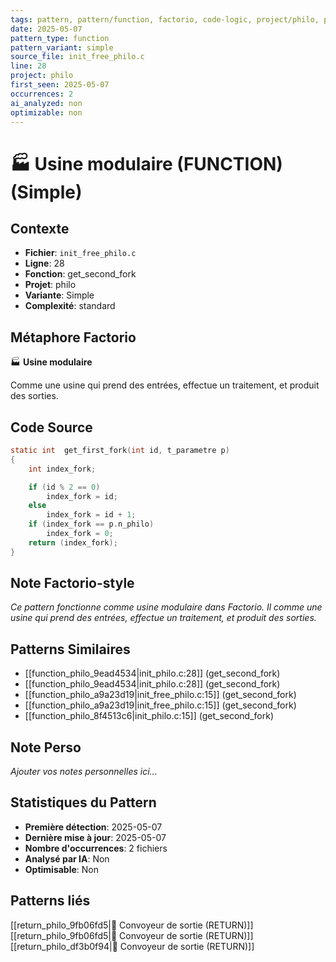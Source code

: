 ```yaml
---
tags: pattern, pattern/function, factorio, code-logic, project/philo, pattern/variant/simple
date: 2025-05-07
pattern_type: function
pattern_variant: simple
source_file: init_free_philo.c
line: 28
project: philo
first_seen: 2025-05-07
occurrences: 2
ai_analyzed: non
optimizable: non
---
```


# 🏭 Usine modulaire (FUNCTION) (Simple)

## Contexte
- **Fichier**: `init_free_philo.c`
- **Ligne**: 28
- **Fonction**: get_second_fork
- **Projet**: philo
- **Variante**: Simple
- **Complexité**: standard

## Métaphore Factorio
🏭 **Usine modulaire**

Comme une usine qui prend des entrées, effectue un traitement, et produit des sorties.

## Code Source
```c
static int	get_first_fork(int id, t_parametre p)
{
	int	index_fork;

	if (id % 2 == 0)
		index_fork = id;
	else
		index_fork = id + 1;
	if (index_fork == p.n_philo)
		index_fork = 0;
	return (index_fork);
}
```

## Note Factorio-style
*Ce pattern fonctionne comme usine modulaire dans Factorio. Il comme une usine qui prend des entrées, effectue un traitement, et produit des sorties.*

## Patterns Similaires
- [[function_philo_9ead4534|init_philo.c:28]] (get_second_fork)
- [[function_philo_9ead4534|init_philo.c:28]] (get_second_fork)
- [[function_philo_a9a23d19|init_free_philo.c:15]] (get_second_fork)
- [[function_philo_a9a23d19|init_free_philo.c:15]] (get_second_fork)
- [[function_philo_8f4513c6|init_philo.c:15]] (get_second_fork)

## Note Perso
*Ajouter vos notes personnelles ici...*

## Statistiques du Pattern
- **Première détection**: 2025-05-07
- **Dernière mise à jour**: 2025-05-07
- **Nombre d'occurrences**: 2 fichiers
- **Analysé par IA**: Non
- **Optimisable**: Non

## Patterns liés
[[return_philo_9fb06fd5|🚚 Convoyeur de sortie (RETURN)]]
[[return_philo_9fb06fd5|🚚 Convoyeur de sortie (RETURN)]]
[[return_philo_df3b0f94|🚚 Convoyeur de sortie (RETURN)]]
